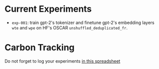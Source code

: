 # Current Experiments 
- `exp-001`: train gpt-2's tokenizer and finetune gpt-2's embedding layers `wte` and `wpe` on HF's OSCAR `unshuffled_deduplicated_fr`. 

# Carbon Tracking 
Do not forget to log your experiments [in this spreadsheet](https://docs.google.com/spreadsheets/d/1Mk8mYCOF_WxMv-Uv5ThkFs5Ak5B9s9EnRUh1CpykEJ0/edit#gid=0)

